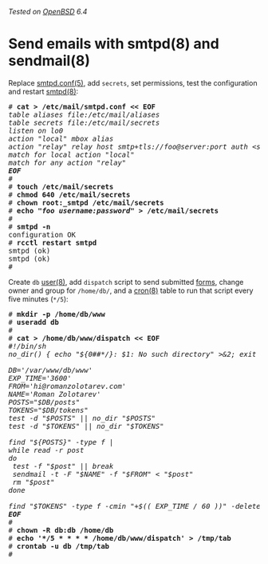 _Tested on [OpenBSD](/openbsd/) 6.4_

# Send emails with smtpd(8) and sendmail(8)

Replace [smtpd.conf(5)], add `secrets`, set permissions, test the
configuration and restart [smtpd(8)]:

<pre>
# <b>cat > /etc/mail/smtpd.conf << EOF</b>
<i>table aliases file:/etc/mail/aliases</i>
<i>table secrets file:/etc/mail/secrets</i>
<i>listen on lo0</i>
<i>action "local" mbox alias <aliases></i>
<i>action "relay" relay host smtp+tls://<em>foo@server:port</em> auth &lt;secrets&gt;</i>
<i>match for local action "local"</i>
<i>match for any action "relay"</i>
<i><b>EOF</b></i>
#
# <b>touch /etc/mail/secrets</b>
# <b>chmod 640 /etc/mail/secrets</b>
# <b>chown root:_smtpd /etc/mail/secrets</b>
# <b>echo "<em>foo username:password</em>" &gt; /etc/mail/secrets</b>
#
# <b>smtpd -n</b>
configuration OK
# <b>rcctl restart smtpd</b>
smtpd (ok)
smtpd (ok)
#
</pre>

Create `db` [user(8)], add `dispatch` script to send submitted
[forms](form.html), change owner and group for `/home/db/`, and a
[cron(8)] table to run that script every five minutes (`*/5`):

<pre>
# <b>mkdir -p /home/db/www</b>
# <b>useradd db</b>
#
# <b>cat &gt; /home/db/www/dispatch &lt;&lt; EOF</b>
<i>#!/bin/sh</i>
<i>no_dir() { echo "${0##*/}: $1: No such directory" &gt;&2; exit 2; }</i>
<i></i>
<i>DB='/var/www/db/www'</i>
<i>EXP_TIME='3600'</i>
<i>FROM='<em>hi@romanzolotarev.com</em>'</i>
<i>NAME='<em>Roman Zolotarev</em>'</i>
<i>POSTS="$DB/posts"</i>
<i>TOKENS="$DB/tokens"</i>
<i>test -d "$POSTS" || no_dir "$POSTS"</i>
<i>test -d "$TOKENS" || no_dir "$TOKENS"</i>
<i></i>
<i>find "${POSTS}" -type f |</i>
<i>while read -r post</i>
<i>do</i>
<i>	test -f "$post" || break</i>
<i>	sendmail -t -F "$NAME" -f "$FROM" < "$post"</i>
<i>	rm "$post"</i>
<i>done</i>
<i></i>
<i>find "$TOKENS" -type f -cmin "+$(( EXP_TIME / 60 ))" -delete</i>
<i><b>EOF</b></i>
#
# <b>chown -R db:db /home/db</b>
# <b>echo '*/5 * * * * /home/db/www/dispatch' > /tmp/tab</b>
# <b>crontab -u db /tmp/tab</b>
#
</pre>


[cron(8)]: https://man.openbsd.org/cron.8
[smtpd(8)]: https://man.openbsd.org/smtpd.8
[smtpd.conf(5)]: https://man.openbsd.org/smtpd.conf.5
[user(8)]: https://man.openbsd.org/user.8
